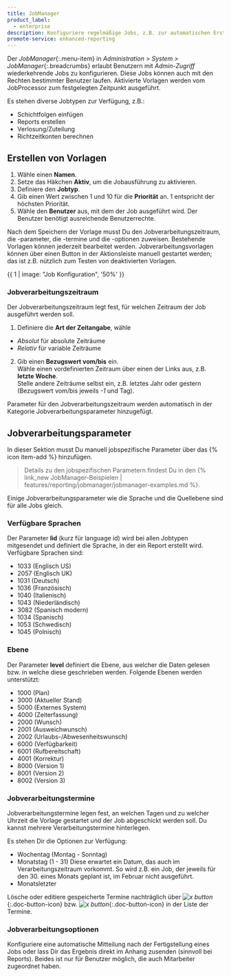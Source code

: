 ```yaml
---
title: JobManager
product_label:
  - enterprise
description: Konfiguriere regelmäßige Jobs, z.B. zur automatischen Erstellung von Reports.
promote-service: enhanced-reporting
---
```


Der *JobManager*{:.menu-item} in *Administration > System > JobManager*{:.breadcrumbs} erlaubt Benutzern mit *Admin-Zugriff* wiederkehrende Jobs zu konfigurieren. Diese Jobs können auch mit den Rechten bestimmter Benutzer laufen. Aktivierte Vorlagen werden vom JobProcessor zum festgelegten Zeitpunkt ausgeführt.

Es stehen diverse Jobtypen zur Verfügung, z.B.:
- Schichtfolgen einfügen
- Reports erstellen
- Verlosung/Zuteilung
- Richtzeitkonten berechnen

## Erstellen von Vorlagen

1. Wähle einen **Namen**.
2. Setze das Häkchen **Aktiv**, um die Jobausführung zu aktivieren.
3. Definiere den **Jobtyp**.
4. Gib einen Wert zwischen 1 und 10 für die **Priorität** an. 1 entspricht der höchsten Priorität.
5. Wähle den **Benutzer** aus, mit dem der Job ausgeführt wird. Der Benutzer benötigt ausreichende Benutzerrechte.

Nach dem Speichern der Vorlage musst Du den Jobverarbeitungszeitraum, die -parameter, die -termine und die -optionen zuweisen. Bestehende Vorlagen können jederzeit bearbeitet werden. Jobverarbeitungsvorlagen können über einen Button in der Aktionsleiste manuell gestartet werden; das ist z.B. nützlich zum Testen von deaktivierten Vorlagen.

{{ 1 | image: "Job Konfiguration", '50%' }}

### Jobverarbeitungszeitraum

Der Jobverarbeitungszeitraum legt fest, für welchen Zeitraum der Job ausgeführt werden soll.

1. Definiere die **Art der Zeitangabe**, wähle
  - *Absolut* für absolute Zeiträume
  - *Relativ* für variable Zeiträume

2. Gib einen **Bezugswert vom/bis** ein.  
  Wähle einen vordefinierten Zeitraum über einen der Links aus, z.B. **letzte Woche**.  
  Stelle andere Zeiträume selbst ein, z.B. letztes Jahr oder gestern (Bezugswert vom/bis jeweils *-1* und Tag).

Parameter für den Jobverarbeitungszeitraum werden automatisch in der Kategorie Jobverarbeitungsparameter hinzugefügt.

## Jobverarbeitungsparameter

In dieser Sektion musst Du manuell jobspezifische Parameter über das {% icon item-add %} hinzufügen.

> Details zu den jobspezifischen Parametern findest Du in den {% link_new JobManager-Beispielen | features/reporting/jobmanager/jobmanager-examples.md %}.

Einige Jobverarbeitungsparameter wie die Sprache und die Quellebene sind für alle Jobs gleich.

### Verfügbare Sprachen

Der Parameter **lid** (kurz für language id) wird bei allen Jobtypen mitgesendet und definiert die Sprache, in der ein Report erstellt wird. Verfügbare Sprachen sind:
- 1033 (Englisch US)
- 2057 (Englisch UK)
- 1031 (Deutsch)
- 1036 (Französisch)
- 1040 (Italienisch)
- 1043 (Niederländisch)
- 3082 (Spanisch modern)
- 1034 (Spanisch)
- 1053 (Schwedisch)
- 1045 (Polnisch)

### Ebene

Der Parameter **level** definiert die Ebene, aus welcher die Daten gelesen bzw. in welche diese geschrieben werden. Folgende Ebenen werden unterstützt:
- 1000 (Plan)
- 3000 (Aktueller Stand)
- 5000 (Externes System)
- 4000 (Zeiterfassung)
- 2000 (Wunsch)
- 2001 (Ausweichwunsch)
- 2002 (Urlaubs-/Abwesenheitswunsch)
- 6000 (Verfügbarkeit)
- 6001 (Rufbereitschaft)
- 4001 (Korrektur)
- 8000 (Version 1)
- 8001 (Version 2)
- 8002 (Version 3)

### Jobverarbeitungstermine

Jobverarbeitungstermine legen fest, an welchen Tagen und zu welcher Uhrzeit die Vorlage gestartet und der Job abgeschickt werden soll. Du kannst mehrere Verarbeitungstermine hinterlegen.

Es stehen Dir die Optionen zur Verfügung:  
- Wochentag (Montag - Sonntag)
- Monatstag (1 - 31)
  Diese erwartet ein Datum, das auch im Verarbeitungszeitraum vorkommt. So wird z.B. ein Job, der jeweils für den 30. eines Monats geplant ist, im Februar nicht ausgeführt.  
- Monatsletzter

Lösche oder editiere gespeicherte Termine nachträglich über _![x button](/assets/img/common/item-edit.gif)_{:.doc-button-icon} bzw. _![x button](/assets/img/common/item-delete.gif)_{:.doc-button-icon} in der Liste der Termine.

### Jobverarbeitungsoptionen

Konfiguriere eine automatische Mitteilung nach der Fertigstellung eines Jobs oder lass Dir das Ergebnis direkt im Anhang zusenden (sinnvoll bei Reports). Beides ist nur für Benutzer möglich, die auch Mitarbeiter zugeordnet haben.
